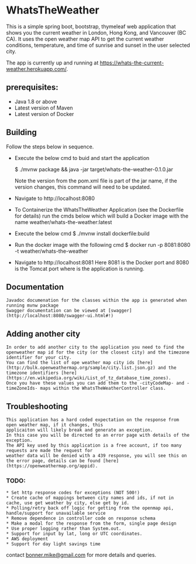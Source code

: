 # WhatsTheWeather

This is a simple spring boot, bootstrap, thymeleaf web application that shows you the current weather in London, Hong Kong, and Vancouver (BC CA).
It uses the open weather map API to get the current weather conditions, temperature, and time of sunrise and 
sunset in the user selected city.

The app is currently up and running at https://whats-the-current-weather.herokuapp.com/.

## prerequisites: 
* Java 1.8 or above
* Latest version of Maven
* Latest version of Docker

## Building

Follow the steps below in sequence.

- Execute the below cmd to buid and start the application

	$ ./mvnw package && java -jar target/whats-the-weather-0.1.0.jar

	Note the version from the pom.xml file is part of the jar name, if the version changes, this command will need to be updated.

- Navigate to http://localhost:8080

- To Containerize the WhatsTheWeather Application (see the Dockerfile for details) run the cmds below which will build a Docker image with the name weather/whats-the-weather:latest

- Execute the below cmd
	$ ./mvnw install dockerfile:build
 
- Run the docker image with the following cmd
	$ docker run -p 8081:8080 -t weather/whats-the-weather

- Navigate to http://localhost:8081
	Here 8081 is the Docker port and 8080 is the Tomcat port where is the application is running. 
	
## Documentation

	Javadoc documenation for the classes within the app is generated when running mvnw package
	Swagger documentation can be viewed at [swagger](http://localhost:8080/swagger-ui.html#!)
		

## Adding another city

    In order to add another city to the application you need to find the openweather map id for the city (or the closest city) and the timezone identifier for your city.  
    You can find the list of ope weather map city ids [here](http://bulk.openweathermap.org/sample/city.list.json.gz) and the timezone identifiers [here](https://en.wikipedia.org/wiki/List_of_tz_database_time_zones).  
    Once you have these values you can add them to the -cityCodeMap- and -timeZoneIds- maps within the WhatsTheWeatherController class. 

## Troubleshooting

	This application has a hard coded expectation on the response from open weather map, if it changes, this 
	applicaiton will likely break and generate an exception.
	In this case you will be directed to an error page with details of the exception.
	The API key used by this application is a free account, if too many requests are made the request for 
	weather data will be denied with a 439 response, you will see this on the error page, details can be found [here](https://openweathermap.org/appid).

### TODO:
	* Set http response codes for exceptions (NOT 500!)
	* Create cache of mappings between city names and ids, if not in cache, use get weather by city, else get by id.
	* Polling/retry back off logic for getting from the openmap api, handle/support for unavailable service
	* Remove dependence in controller code on response schema
	* Make a modal for the response from the form, single page design
	* Use proper logging rather than System.out.
	* Support for input by lat, long or UTC coordinates.
	* AWS deployment
	* Support for day light savings time

contact bonner.mike@gmail.com for more details and queries. 
